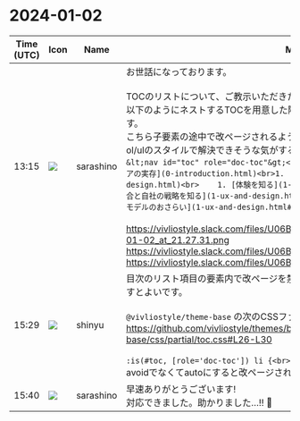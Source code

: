 # 2024-01-02

|Time (UTC)|Icon|Name|Message|
|---|---|---|---|
|13:15|![](https://secure.gravatar.com/avatar/f8d49d545971526151284454599262a3.jpg?s=72&d=https%3A%2F%2Fa.slack-edge.com%2Fdf10d%2Fimg%2Favatars%2Fava_0026-72.png)|sarashino|お世話になっております。<br><br>TOCのリストについて、ご教示いただきたいです。<br>以下のようにネストするTOCを用意した際に、画像のように章レベルで改ページされます。<br>こちら子要素の途中で改ページされるようにすることは可能でしょうか?<br>ol/ulのスタイルで解決できそうな気がするのですが、詰まってしまいました🙇<br>```&lt;nav id="toc" role="doc-toc"&gt;<br><br>## 目次<br><br>1. [はじめに　ソフトウェアの実存](0-introduction.html)<br>1. [情報技術と体験設計(UX設計)](1-ux-and-design.html)<br>    1. [体験を知る](1-ux-and-design.html#体験を知る)<br>    1. [競合と自社の戦略を知る](1-ux-and-design.html#競合と自社の戦略を知る)<br>    1. [ドメインモデルのおさらい](1-ux-and-design.html#ドメインモデルのおさらい)<br>〜以下省略〜```<br><br>https://vivliostyle.slack.com/files/U06BT9WJEAY/F06BY2QR11C/screenshot_2024-01-02_at_21.27.31.png<br>https://vivliostyle.slack.com/files/U06BT9WJEAY/F06BQ60AZ8F/toc.md<br>https://vivliostyle.slack.com/files/U06BT9WJEAY/F06C75WP8BE/toc.html|
|15:29|![](https://avatars.slack-edge.com/2018-04-27/354445776386_e258f5ed5ba887b08668_72.jpg)|shinyu|目次のリスト項目の要素内で改ページを禁止するようなスタイルが設定されているのを直すとよいです。<br><br>`@vivliostyle/theme-base` の次のCSSファイルでそのような設定がされてます：<br><https://github.com/vivliostyle/themes/blob/main/packages/%40vivliostyle/theme-base/css/partial/toc.css#L26-L30><br><br>```:is(#toc, [role='doc-toc']) li {<br>  break-inside: avoid;<br>}```<br>avoidでなくてautoにすると改ページされるようになります。|
|15:40|![](https://secure.gravatar.com/avatar/f8d49d545971526151284454599262a3.jpg?s=72&d=https%3A%2F%2Fa.slack-edge.com%2Fdf10d%2Fimg%2Favatars%2Fava_0026-72.png)|sarashino|早速ありがとうございます!<br>対応できました。助かりました…!! 🙇|
